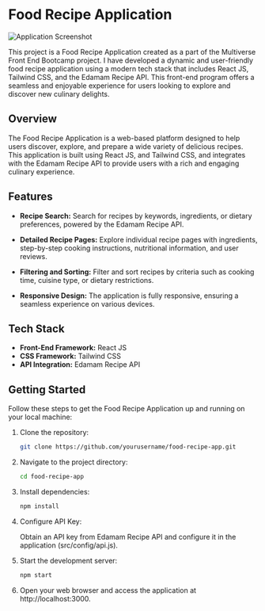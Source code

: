 # Food Recipe Application

![Application Screenshot](screenshot.png)

This project is a Food Recipe Application created as a part of the Multiverse Front End Bootcamp project. I have developed a dynamic and user-friendly food recipe application using a modern tech stack that includes React JS, Tailwind CSS, and the Edamam Recipe API. This front-end program offers a seamless and enjoyable experience for users looking to explore and discover new culinary delights.

## Overview

The Food Recipe Application is a web-based platform designed to help users discover, explore, and prepare a wide variety of delicious recipes. This application is built using React JS, and Tailwind CSS, and integrates with the Edamam Recipe API to provide users with a rich and engaging culinary experience.

## Features

- **Recipe Search:** Search for recipes by keywords, ingredients, or dietary preferences, powered by the Edamam Recipe API.

- **Detailed Recipe Pages:** Explore individual recipe pages with ingredients, step-by-step cooking instructions, nutritional information, and user reviews.

- **Filtering and Sorting:** Filter and sort recipes by criteria such as cooking time, cuisine type, or dietary restrictions.
  
- **Responsive Design:** The application is fully responsive, ensuring a seamless experience on various devices.

## Tech Stack

- **Front-End Framework:** React JS
- **CSS Framework:** Tailwind CSS
- **API Integration:** Edamam Recipe API

## Getting Started

Follow these steps to get the Food Recipe Application up and running on your local machine:

1. Clone the repository:

   ```bash
   git clone https://github.com/yourusername/food-recipe-app.git

2. Navigate to the project directory:

   ```bash
   cd food-recipe-app

3. Install dependencies:

   ```bash
   npm install

4. Configure API Key:

    Obtain an API key from Edamam Recipe API and configure it in the application (src/config/api.js).

5. Start the development server:

   ```bash
   npm start

6. Open your web browser and access the application at http://localhost:3000.

   
